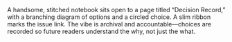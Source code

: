 A handsome, stitched notebook sits open to a page titled “Decision Record,” with a branching diagram of options and a circled choice. A slim ribbon marks the issue link. The vibe is archival and accountable—choices are recorded so future readers understand the why, not just the what.
